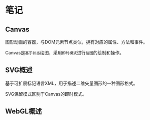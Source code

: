 # 笔记

## Canvas

图形动画的容器，与DOM元素节点类似，拥有对应的属性、方法和事件。

Canvas是`基于状态`绘图，采用`即时模式`进行`位图`的绘制和操作。

## SVG概述

基于可扩展标记语言XML，用于描述二维矢量图形的一种图形格式。

SVG保留模式区别于Canvas的即时模式。



## WebGL概述

